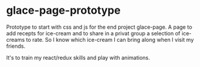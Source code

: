 # glace-page-prototype

Prototype to start with css and js for the end project glace-page. A page to add recepts for ice-cream and to share in a privat group a selection of ice-creams to rate. So I know which ice-cream I can bring along when I visit my friends.

It's to train my react/redux skills and play with animations.
